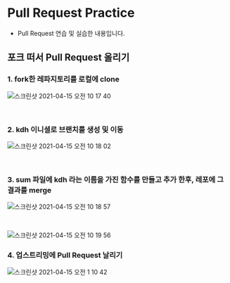 
# Pull Request Practice

- Pull Request 연습 및 실습한 내용입니다.

## 포크 떠서 Pull Request 올리기

### 1. fork한 레파지토리를 로컬에 clone

![스크린샷 2021-04-15 오전 10 17 40](https://user-images.githubusercontent.com/58774316/114801150-1c66e680-9dd6-11eb-89a4-cb8fedf48d4a.png)

<br>

### 2. kdh 이니셜로 브랜치를 생성 및 이동

![스크린샷 2021-04-15 오전 10 18 02](https://user-images.githubusercontent.com/58774316/114801166-212b9a80-9dd6-11eb-9948-c59b109f9daf.png)

<br>

### 3. sum 파일에 kdh 라는 이름을 가진 함수를 만들고 추가 한후, 레포에 그결과를 merge


![스크린샷 2021-04-15 오전 10 18 57](https://user-images.githubusercontent.com/58774316/114801211-37395b00-9dd6-11eb-879f-29ec0d5e12da.png)

<br>

![스크린샷 2021-04-15 오전 10 19 56](https://user-images.githubusercontent.com/58774316/114801214-39031e80-9dd6-11eb-8400-788064636315.png)
<br>

### 4. 업스트리밍에 Pull Request 날리기



![스크린샷 2021-04-15 오전 1 10 42](https://user-images.githubusercontent.com/58774316/114801136-12dd7e80-9dd6-11eb-8fb9-0af7034ecc5c.png)
